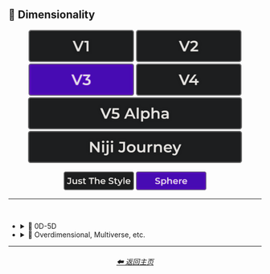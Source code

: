<h2>🌌 Dimensionality</h2>

<div align="center">

[<img src="/Images/Repo_Parts/Buttons/Version_Buttons/button_version_V1_inactive.webp?raw=true" alt="MidJourney V1" height="64" />](/Pages/MJ_V1/Style_Pages/Sphere/Dimensionality.md)
[<img src="/Images/Repo_Parts/Buttons/Version_Buttons/button_version_V2_inactive.webp?raw=true" alt="MidJourney V2" height="64" />](/Pages/MJ_V2/Style_Pages/Sphere/Dimensionality.md)
[<img src="/Images/Repo_Parts/Buttons/Version_Buttons/button_version_V3_active.webp?raw=true" alt="MidJourney V3" height="64" />](/Pages/MJ_V3/Style_Pages/Sphere/Dimensionality.md)
[<img src="/Images/Repo_Parts/Buttons/Version_Buttons/button_version_V4_inactive.webp?raw=true" alt="MidJourney V4" height="64" />](/Pages/MJ_V4/Style_Pages/Just_The_Style/Dimensionality.md)
<br>
[<img src="/Images/Repo_Parts/Buttons/Version_Buttons/button_version_V5_Alpha_inactive_half.webp?raw=true" alt="MidJourney V5" height="64" />](/Pages/MJ_V5/Style_Pages/Just_The_Style/Dimensionality.md)
[<img src="/Images/Repo_Parts/Buttons/Version_Buttons/button_version_niji_inactive_half.webp?raw=true" alt="Niji Journey" height="64" />](/Pages/Niji_Journey/Style_Pages/Dimensionality.md)

[<img src="/Images/Repo_Parts/Buttons/Image_Type_Buttons/button_just_the_style_inactive.webp?raw=true" alt="Just The Style" width="140.5" />](/Pages/MJ_V3/Style_Pages/Just_The_Style/Dimensionality.md)
[<img src="/Images/Repo_Parts/Buttons/Image_Type_Buttons/button_sphere_active.webp?raw=true" alt="Sphere" width="140.5" />](/Pages/MJ_V3/Style_Pages/Sphere/Dimensionality.md)

</div>

<hr>
<br>


- <details><summary>🌌 0D-5D</summary><p><div align="center">

    | 0-Dimensional | 0-D |
    | :-: | :-: |
    | <img src="/Images/MJ_V3/MidJourney_Styles_(sphere)/Wave_10/sphere_0-Dimensional.webp?raw=true" width="256" /> | <img src="/Images/MJ_V3/MidJourney_Styles_(sphere)/Wave_10/sphere_0-D.webp?raw=true" width="256" /> |
    
    <br>
    
    | 1-Dimensional | 1-D |
    | :-: | :-: |
    | <img src="/Images/MJ_V3/MidJourney_Styles_(sphere)/Wave_10/sphere_1-Dimensional.webp?raw=true" width="256" /> | <img src="/Images/MJ_V3/MidJourney_Styles_(sphere)/Wave_10/sphere_1-D.webp?raw=true" width="256" /> |
    
    <br>

    | 2-Dimensional | 2D |
    | :-: | :-: |
    | <img src="/Images/MJ_V3/MidJourney_Styles_(sphere)/sphere_2-Dimensional.webp?raw=true" width="256" /> | <img src="/Images/MJ_V3/MidJourney_Styles_(sphere)/sphere_2D.webp?raw=true" width="256" /> | 
    
    <br>
    
    | 2.5-Dimensional | 2.5D |
    | :-: | :-: |
    | <img src="/Images/MJ_V3/MidJourney_Styles_(sphere)/sphere_2.5-Dimensional.webp?raw=true" width="256" /> | <img src="/Images/MJ_V3/MidJourney_Styles_(sphere)/sphere_2.5D.webp?raw=true" width="256" /> |
    
    <br>
    
    | 3-Dimensional | 3D |
    | :-: | :-: |
    | <img src="/Images/MJ_V3/MidJourney_Styles_(sphere)/sphere_3-Dimensional.webp?raw=true" width="256" /> | <img src="/Images/MJ_V3/MidJourney_Styles_(sphere)/sphere_3D.webp?raw=true" width="256" /> | 
    
    <br>
    
    | 4-Dimensional | 4D |
    | :-: | :-: |
    | <img src="/Images/MJ_V3/MidJourney_Styles_(sphere)/sphere_4-Dimensional.webp?raw=true" width="256" /> | <img src="/Images/MJ_V3/MidJourney_Styles_(sphere)/sphere_4D.webp?raw=true" width="256" /> | 
    
    <br>

    | 5-Dimensional | 5D |
    | :-: | :-: |
    | <img src="/Images/MJ_V3/MidJourney_Styles_(sphere)/sphere_5-Dimensional.webp?raw=true" width="256" /> | <img src="/Images/MJ_V3/MidJourney_Styles_(sphere)/sphere_5D.webp?raw=true" width="256" /> | 

    </div></p></details>


- <details><summary>🌌 Overdimensional, Multiverse, etc.</summary><p><div align="center">

    | Dimensionality |
    | :-: |
    | <img src="/Images/MJ_V3/MidJourney_Styles_(sphere)/Wave_13/sphere_Dimensionality.webp?raw=true" width="256" /> |
    
    <br>

    | Overdimensional | Underdimensional | Hyperdimensional |
    | :-: | :-: | :-: |
    | <img src="/Images/MJ_V3/MidJourney_Styles_(sphere)/sphere_Overdimensional.webp?raw=true" width="256" /> | <img src="/Images/MJ_V3/MidJourney_Styles_(sphere)/sphere_Underdimensional.webp?raw=true" width="256" /> | <img src="/Images/MJ_V3/MidJourney_Styles_(sphere)/sphere_Hyperdimensional.webp?raw=true" width="256" /> | 
    
    <br>
    
    | Subdimensional | Everdimensional | Omnidimensional |
    | :-: | :-: | :-: |
    | <img src="/Images/MJ_V3/MidJourney_Styles_(sphere)/sphere_Subdimensional.webp?raw=true" width="256" /> | <img src="/Images/MJ_V3/MidJourney_Styles_(sphere)/sphere_Everdimensional.webp?raw=true" width="256" /> | <img src="/Images/MJ_V3/MidJourney_Styles_(sphere)/sphere_Omnidimensional.webp?raw=true" width="256" /> |
    
    <br>
    
    | Extradimensional | Beyond-Dimensional | Excessively-Dimensional |
    | :-: | :-: | :-: |
    | <img src="/Images/MJ_V3/MidJourney_Styles_(sphere)/sphere_Extradimensional.webp?raw=true" width="256" /> | <img src="/Images/MJ_V3/MidJourney_Styles_(sphere)/sphere_Beyond-Dimensional.webp?raw=true" width="256" /> | <img src="/Images/MJ_V3/MidJourney_Styles_(sphere)/sphere_Excessively-dimensional.webp?raw=true" width="256" /> | 
    
    <br>
    
    | Alldimensional | Multiverse |
    | :-: | :-: |
    | <img src="/Images/MJ_V3/MidJourney_Styles_(sphere)/sphere_Alldimensional.webp?raw=true" width="256" /> | <img src="/Images/MJ_V3/MidJourney_Styles_(sphere)/sphere_Multiverse.webp?raw=true" width="256" /> |

    <br>
    
    | Parallel-Universe | Perpendicular-Universe |
    | :-: | :-: |
    | <img src="/Images/MJ_V3/MidJourney_Styles_(sphere)/Wave_10/sphere_Parallel-Universe.webp?raw=true" width="256" /> | <img src="/Images/MJ_V3/MidJourney_Styles_(sphere)/Wave_10/sphere_Perpendicular-Universe.webp?raw=true" width="256" /> |

    </div></p></details>
        
<hr>
<div align="center">
    <h6><a href="/README.md">⬅ 返回主页</a></h6>
</div>